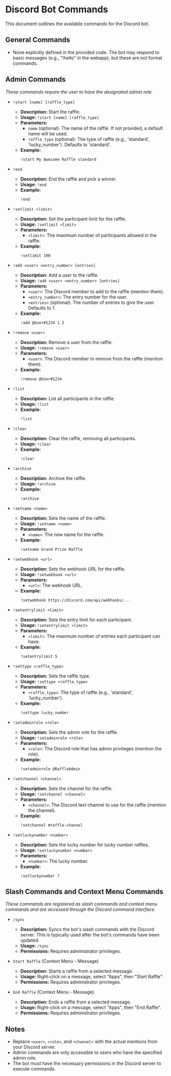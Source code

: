 # Discord Bot Commands

This document outlines the available commands for the Discord bot.

## General Commands

*   None explicitly defined in the provided code. The bot may respond to basic messages (e.g., "!hello" in the webapp), but these are not formal commands.

## Admin Commands

*These commands require the user to have the designated admin role.*

*   `!start [name] [raffle_type]`
    *   **Description:** Start the raffle.
    *   **Usage:** `!start [name] [raffle_type]`
    *   **Parameters:**
        *   `name` (optional): The name of the raffle. If not provided, a default name will be used.
        *   `raffle_type` (optional): The type of raffle (e.g., 'standard', 'lucky_number'). Defaults to 'standard'.
    *   **Example:**
        ```
        !start My Awesome Raffle standard
        ```

*   `!end`
    *   **Description:** End the raffle and pick a winner.
    *   **Usage:** `!end`
    *   **Example:**
        ```
        !end
        ```

*   `!setlimit <limit>`
    *   **Description:** Set the participant limit for the raffle.
    *   **Usage:** `!setlimit <limit>`
    *   **Parameters:**
        *   `<limit>`: The maximum number of participants allowed in the raffle.
    *   **Example:**
        ```
        !setlimit 100
        ```

*   `!add <user> <entry_number> [entries]`
    *   **Description:** Add a user to the raffle.
    *   **Usage:** `!add <user> <entry_number> [entries]`
    *   **Parameters:**
        *   `<user>`: The Discord member to add to the raffle (mention them).
        *   `<entry_number>`: The entry number for the user.
        *   `<entries>` (optional): The number of entries to give the user. Defaults to 1.
    *   **Example:**
        ```
        !add @User#1234 1 2
        ```

*   `!remove <user>`
    *   **Description:** Remove a user from the raffle.
    *   **Usage:** `!remove <user>`
    *   **Parameters:**
        *   `<user>`: The Discord member to remove from the raffle (mention them).
    *   **Example:**
        ```
        !remove @User#1234
        ```

*   `!list`
    *   **Description:** List all participants in the raffle.
    *   **Usage:** `!list`
    *   **Example:**
        ```
        !list
        ```

*   `!clear`
    *   **Description:** Clear the raffle, removing all participants.
    *   **Usage:** `!clear`
    *   **Example:**
        ```
        !clear
        ```

*   `!archive`
    *   **Description:** Archive the raffle.
    *   **Usage:** `!archive`
    *   **Example:**
        ```
        !archive
        ```

*   `!setname <name>`
    *   **Description:** Sets the name of the raffle.
    *   **Usage:** `!setname <name>`
    *   **Parameters:**
        *   `<name>`: The new name for the raffle.
    *   **Example:**
        ```
        !setname Grand Prize Raffle
        ```

*   `!setwebhook <url>`
    *   **Description:** Sets the webhook URL for the raffle.
    *   **Usage:** `!setwebhook <url>`
    *   **Parameters:**
        *   `<url>`: The webhook URL.
    *   **Example:**
        ```
        !setwebhook https://discord.com/api/webhooks/...
        ```

*   `!setentrylimit <limit>`
    *   **Description:** Sets the entry limit for each participant.
    *   **Usage:** `!setentrylimit <limit>`
    *   **Parameters:**
        *   `<limit>`: The maximum number of entries each participant can have.
    *   **Example:**
        ```
        !setentrylimit 5
        ```

*   `!settype <raffle_type>`
    *   **Description:** Sets the raffle type.
    *   **Usage:** `!settype <raffle_type>`
    *   **Parameters:**
        *   `<raffle_type>`: The type of raffle (e.g., 'standard', 'lucky_number').
    *   **Example:**
        ```
        !settype lucky_number
        ```

*   `!setadminrole <role>`
    *   **Description:** Sets the admin role for the raffle.
    *   **Usage:** `!setadminrole <role>`
    *   **Parameters:**
        *   `<role>`: The Discord role that has admin privileges (mention the role).
    *   **Example:**
        ```
        !setadminrole @RaffleAdmin
        ```

*   `!setchannel <channel>`
    *   **Description:** Sets the channel for the raffle.
    *   **Usage:** `!setchannel <channel>`
    *   **Parameters:**
        *   `<channel>`: The Discord text channel to use for the raffle (mention the channel).
    *   **Example:**
        ```
        !setchannel #raffle-channel
        ```

*   `!setluckynumber <number>`
    *   **Description:** Sets the lucky number for lucky number raffles.
    *   **Usage:** `!setluckynumber <number>`
    *   **Parameters:**
        *   `<number>`: The lucky number.
    *   **Example:**
        ```
        !setluckynumber 7
        ```

## Slash Commands and Context Menu Commands

*These commands are registered as slash commands and context menu commands and are accessed through the Discord command interface.*

*   `/sync`
    *   **Description:** Syncs the bot's slash commands with the Discord server. This is typically used after the bot's commands have been updated.
    *   **Usage:** `/sync`
    *   **Permissions:** Requires administrator privileges.

*   `Start Raffle` (Context Menu - Message)
    *   **Description:** Starts a raffle from a selected message.
    *   **Usage:** Right-click on a message, select "Apps", then "Start Raffle".
    *   **Permissions:** Requires administrator privileges.

*   `End Raffle` (Context Menu - Message)
    *   **Description:** Ends a raffle from a selected message.
    *   **Usage:** Right-click on a message, select "Apps", then "End Raffle".
    *   **Permissions:** Requires administrator privileges.

## Notes

*   Replace `<user>`, `<role>`, and `<channel>` with the actual mentions from your Discord server.
*   Admin commands are only accessible to users who have the specified admin role.
*   The bot must have the necessary permissions in the Discord server to execute commands.